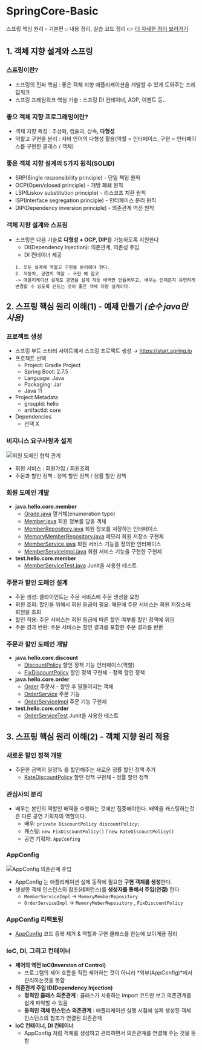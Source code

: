 # SpringCore-Basic
스프링 핵심 원리 - 기본편 :: 내용 정리, 실습 코드 정리 👉 [더 자세한 정리 보러가기](https://bejewled-hornet-2b8.notion.site/0e8b09a8ad9740d0bfa5595a397ccd2f)  
     
## 1. 객체 지향 설계와 스프링
### 스프링이란?
  * 스프링의 진짜 핵심 : 좋은 객체 지향 애플리케이션을 개발할 수 있게 도와주는 프레임워크 
  * 스프링 프레임워크 핵심 기술 : 스프링 DI 컨테이너, AOP, 이벤트 등..
### 좋으 객체 지향 프로그래밍이란?
  * 객체 지향 특징 : 추상화, 캡슐과, 상속, **다형성**
  * 역할고 구현을 분리 : 자바 언어의 다형성 활용(역할 = 인터페이스, 구현 = 인터페이스를 구현한 클래스 / 객체)
### 좋은 객체 지향 설계의 5가지 원칙(SOLID)
  * SRP(Single responsibility principle) - 단일 책임 원칙 
  * OCP(Open/closed principle) - 개방 폐쇄 원칙
  * LSP(Liskov substitution principle) - 리스코프 치환 원칙
  * ISP(Interface segregation principle) - 인터페이스 분리 원칙
  * DIP(Dependency inversion principle) - 의존관계 역전 원칙
### 객체 지향 설계와 스프링
  * 스프링은 다음 기술로 **다형성 + OCP, DIP**를 가능하도록 지원한다
      - DI(Dependency Injection): 의존관계, 의존성 주입
      - DI 컨테이너 제공
      ```
      1. 모든 설계에 역할고 구현을 분리해야 한다.  
      2. 자동차, 공연의 역할 - 구현 예 참고 
      -> 애플리케이션 설계도 공연을 설계 하듯 배역만 만들어두고, 배우는 언제든지 유연하게 변경할 수 있도록 만드는 것이 좋은 객체 지향 설계이다. 
      ```
      
  
## 2. 스프링 핵심 원리 이해(1) - 예제 만들기 *(순수 java만 사용)*
### 프로젝트 생성
  * 스프링 부트 스타터 사이트에서 스프링 프로젝트 생성 → https://start.spring.io
  * 프로젝트 선택
      - Project: Gradle Project
      - Spring Boot: 2.7.5
      - Language: Java
      - Packaging: Jar
      - Java 11
  * Project Metadata
      - groupId: hello
      - artifactId: core
  * Dependencies
      - 선택 X
### 비지니스 요구사항과 설계
![회원 도메인 협력 관계](https://user-images.githubusercontent.com/96585009/202854409-d05fc839-0033-4bc5-a9dd-a9309049798c.jpg)
  * 회원 서비스 : 회원가입 / 회원조회
  * 주문과 할인 정책 : 정액 할인 정책 / 정률 할인 정책
### 회원 도메인 개발
  * **java.hello.core.member**
     - [Grade.java](https://github.com/ParyJane/SpringCore-Basic/blob/main/core/src/main/java/hello/core/member/Grade.java) 열거체(enumeration type)
     - [Member.java](https://github.com/ParyJane/SpringCore-Basic/blob/main/core/src/main/java/hello/core/member/Member.java) 회원 정보를 담을 객체
     - [MemberRepository.java](https://github.com/ParyJane/SpringCore-Basic/blob/main/core/src/main/java/hello/core/member/MemberRepository.java) 회원 정보를 저장하는 인터페이스
     - [MemoryMemberRepository.java](https://github.com/ParyJane/SpringCore-Basic/blob/main/core/src/main/java/hello/core/member/MemoryMemberRepository.java) 메모리 회원 저장소 구현체
     - [MemberService.java](https://github.com/ParyJane/SpringCore-Basic/blob/main/core/src/main/java/hello/core/member/MemberService.java) 회원 서비스 기능을 정의한 인터페이스
     - [MemberServiceImpl.java](https://github.com/ParyJane/SpringCore-Basic/blob/main/core/src/main/java/hello/core/member/MemberServiceImpl.java) 회원 서비스 기능을 구현한 구현체
  * **test.hello.core.member**
     - [MemberServiceTest.java](https://github.com/ParyJane/SpringCore-Basic/blob/main/core/src/test/java/hello/core/member/MemberServiceTest.java) Junit을 사용한 테스트
### 주문과 할인 도메인 설계
  * 주문 생성: 클라이언트는 주문 서비스에 주문 생성을 요청
  * 회원 조회: 할인을 위해서 회원 등급이 필요. 때문에 주문 서비스는 회원 저장소에 회원을 조회
  * 할인 적용: 주문 서비스는 회원 등급에 따른 할인 여부를 할인 정책에 위임
  * 주문 경과 반환: 주문 서비스는 할인 결과를 포함한 주문 결과를 반환
### 주문과 할인 도메인 개발
  * **java.hello.core.discount**
    - [DiscountPolicy](https://github.com/ParyJane/SpringCore-Basic/blob/main/core/src/main/java/hello/core/discount/DiscountPolicy.java) 할인 정책 기능 인터페이스(역할)
    - [FixDiscountPolicy](https://github.com/ParyJane/SpringCore-Basic/blob/main/core/src/main/java/hello/core/discount/FixDiscountPolicy.java) 할인 정책 구현체 - 정액 할인 정책
  * **java.hello.core.order**
    - [Order](https://github.com/ParyJane/SpringCore-Basic/blob/main/core/src/main/java/hello/core/order/Order.java) 주문서 - 할인 후 말들어지는 객체
    - [OrderService](https://github.com/ParyJane/SpringCore-Basic/blob/main/core/src/main/java/hello/core/order/OrderService.java) 주문 기능
    - [OrderServiceImpl](https://github.com/ParyJane/SpringCore-Basic/blob/main/core/src/main/java/hello/core/order/OrderServiceImpl.java) 주문 기능 구현체
  * **test.hello.core.order**
    - [OrderServiceTest](https://github.com/ParyJane/SpringCore-Basic/blob/main/core/src/test/java/hello/core/order/OrderServiceTest.java) Junit을 사용한 테스트
  
## 3. 스프링 핵심 원리 이해(2) - 객체 지향 원리 적용
### 새로운 할인 정책 개발
  * 주문한 금액의 일정% 를 할인해주는 새로운 정률 할인 정책 추가
    - [RateDiscountPolicy](https://github.com/ParyJane/SpringCore-Basic/blob/main/core/src/main/java/hello/core/discount/RateDiscountPolicy.java) 할인 정책 구현체 - 정률 할인 정책
### 관심사의 분리
  * 배우는 본인의 역할인 배역을 수행하는 것에만 집중해야한다. 배역을 캐스팅하는것은 다른 공연 기획자의 역할이다.
    - 배우: ```private DiscountPolicy discountPolicy;```
    - 캐스팅: ```new FixDiscountPolicy()``` / ```new RateDiscountPolicy()```
    - 공연 기획자: ```AppConfing```
### AppConfig
![AppConfig 의존관계 주입](https://user-images.githubusercontent.com/96585009/203082427-b579fd36-ccd1-4d87-abac-6bf4f6f9a2e0.jpg)
  * AppConfig 는 애플리케이션 실제 동작에 필요한 **구현 객체를 생성**한다.
  * 생성한 객체 인스턴스의 참조(레퍼런스)를 **생성자를 통해서 주입(연결)** 한다.
    - ```MemberServiceImpl``` → ```MemoryMemberRepository```
    - ```OrderServiceImpl``` → ```MemoryMeberRepository``` , ```FixDiscountPolicy```
### AppConfig 리팩토링
  * [AppConfig](https://github.com/ParyJane/SpringCore-Basic/blob/main/core/src/main/java/hello/core/AppConfig.java) 코드 중복 제거 & 역할과 구현 클래스를 한눈에 보이게끔 정리
### IoC, DI, 그리고 컨테이너
  * **제어의 역전 IoC(Inversion of Control)**
    - 프로그램의 제어 흐름을 직접 제어하는 것이 아니라 *외부(AppConfig)*에서 관리하는것을 뜻함
  * **의존관계 주입 ID(Dependency Injection)**
    - **정적인 클래스 의존관계** : 클래스가 사용하는 import 코드만 보고 의존관계를 쉽게 파악할 수 있음
    - **동적인 객체 인스턴스 의존관계** : 애플리케이션 실행 시점에 실제 생성된 객체 인스턴스의 참조가 연결된 의존관계
  * **IoC 컨테이너, DI 컨테이너**
    - AppConfig 처럼 객체를 생성하고 관리하면서 의존관계를 연결해 주는 것을 뜻함
    

  
